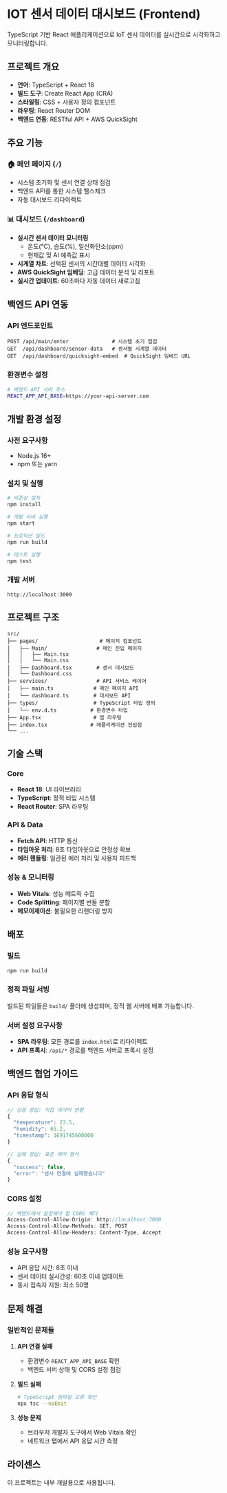# IOT 센서 데이터 대시보드 (Frontend)

TypeScript 기반 React 애플리케이션으로 IoT 센서 데이터를 실시간으로 시각화하고 모니터링합니다.

## 프로젝트 개요

- **언어**: TypeScript + React 18
- **빌드 도구**: Create React App (CRA)
- **스타일링**: CSS + 사용자 정의 컴포넌트
- **라우팅**: React Router DOM
- **백엔드 연동**: RESTful API + AWS QuickSight

## 주요 기능

### 🏠 메인 페이지 (`/`)
- 시스템 초기화 및 센서 연결 상태 점검
- 백엔드 API를 통한 시스템 헬스체크
- 자동 대시보드 리다이렉트

### 📊 대시보드 (`/dashboard`)
- **실시간 센서 데이터 모니터링**
  - 온도(°C), 습도(%), 일산화탄소(ppm)
  - 현재값 및 AI 예측값 표시
- **시계열 차트**: 선택된 센서의 시간대별 데이터 시각화
- **AWS QuickSight 임베딩**: 고급 데이터 분석 및 리포트
- **실시간 업데이트**: 60초마다 자동 데이터 새로고침

## 백엔드 API 연동

### API 엔드포인트
```
POST /api/main/enter              # 시스템 초기 점검
GET  /api/dashboard/sensor-data   # 센서별 시계열 데이터
GET  /api/dashboard/quicksight-embed  # QuickSight 임베드 URL
```

### 환경변수 설정
```bash
# 백엔드 API 서버 주소
REACT_APP_API_BASE=https://your-api-server.com
```

## 개발 환경 설정

### 사전 요구사항
- Node.js 16+ 
- npm 또는 yarn

### 설치 및 실행
```bash
# 의존성 설치
npm install

# 개발 서버 실행
npm start

# 프로덕션 빌드
npm run build

# 테스트 실행
npm test
```

### 개발 서버
```
http://localhost:3000
```

## 프로젝트 구조

```
src/
├── pages/                    # 페이지 컴포넌트
│   ├── Main/                # 메인 진입 페이지
│   │   ├── Main.tsx
│   │   └── Main.css
│   ├── Dashboard.tsx        # 센서 대시보드
│   └── Dashboard.css
├── services/                # API 서비스 레이어
│   ├── main.ts             # 메인 페이지 API
│   └── dashboard.ts        # 대시보드 API
├── types/                  # TypeScript 타입 정의
│   └── env.d.ts           # 환경변수 타입
├── App.tsx                 # 앱 라우팅
├── index.tsx              # 애플리케이션 진입점
└── ...
```

## 기술 스택

### Core
- **React 18**: UI 라이브러리
- **TypeScript**: 정적 타입 시스템
- **React Router**: SPA 라우팅

### API & Data
- **Fetch API**: HTTP 통신
- **타임아웃 처리**: 8초 타임아웃으로 안정성 확보
- **에러 핸들링**: 일관된 에러 처리 및 사용자 피드백

### 성능 & 모니터링
- **Web Vitals**: 성능 메트릭 수집
- **Code Splitting**: 페이지별 번들 분할
- **메모이제이션**: 불필요한 리렌더링 방지

## 배포

### 빌드
```bash
npm run build
```

### 정적 파일 서빙
빌드된 파일들은 `build/` 폴더에 생성되며, 정적 웹 서버에 배포 가능합니다.

### 서버 설정 요구사항
- **SPA 라우팅**: 모든 경로를 `index.html`로 리다이렉트
- **API 프록시**: `/api/*` 경로를 백엔드 서버로 프록시 설정

## 백엔드 협업 가이드

### API 응답 형식
```typescript
// 성공 응답: 직접 데이터 반환
{
  "temperature": 23.5,
  "humidity": 65.2,
  "timestamp": 1691745600000
}

// 실패 응답: 표준 에러 형식
{
  "success": false,
  "error": "센서 연결에 실패했습니다"
}
```

### CORS 설정
```javascript
// 백엔드에서 설정해야 할 CORS 헤더
Access-Control-Allow-Origin: http://localhost:3000
Access-Control-Allow-Methods: GET, POST
Access-Control-Allow-Headers: Content-Type, Accept
```

### 성능 요구사항
- API 응답 시간: 8초 이내
- 센서 데이터 실시간성: 60초 이내 업데이트
- 동시 접속자 지원: 최소 50명

## 문제 해결

### 일반적인 문제들

1. **API 연결 실패**
   - 환경변수 `REACT_APP_API_BASE` 확인
   - 백엔드 서버 상태 및 CORS 설정 점검

2. **빌드 실패**
   ```bash
   # TypeScript 컴파일 오류 확인
   npx tsc --noEmit
   ```

3. **성능 문제**
   - 브라우저 개발자 도구에서 Web Vitals 확인
   - 네트워크 탭에서 API 응답 시간 측정

## 라이센스

이 프로젝트는 내부 개발용으로 사용됩니다.